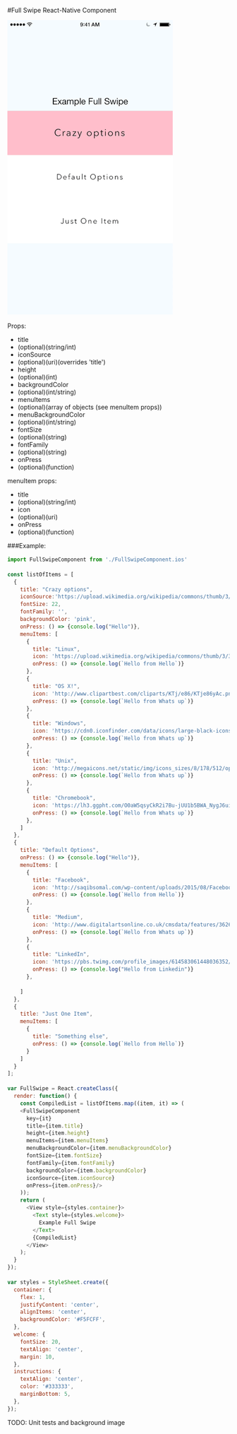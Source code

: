 #Full Swipe React-Native Component

![alt tag](https://raw.githubusercontent.com/natdm/FullSwipe/master/images/FullSwipe_resize.gif)


Props:
* title
*  (optional)(string/int)
* iconSource
*  (optional)(uri)(overrides 'title')
* height
*  (optional)(int)
* backgroundColor
*  (optional)(int/string)
* menuItems
*  (optional)(array of objects (see menuItem props))
* menuBackgroundColor
*  (optional)(int/string)
* fontSize
*  (optional)(string)
* fontFamily
*  (optional)(string)
* onPress
*  (optional)(function)

menuItem props:

* title
*  (optional)(string/int)
* icon
*  (optional)(uri)
* onPress
*  (optional)(function)

###Example:

```javascript
import FullSwipeComponent from './FullSwipeComponent.ios'

const listOfItems = [
  {
    title: "Crazy options",
    iconSource:'https://upload.wikimedia.org/wikipedia/commons/thumb/3/35/Tux.svg/2000px-Tux.svg.png',
    fontSize: 22,
    fontFamily: '',
    backgroundColor: 'pink',
    onPress: () => {console.log("Hello")},
    menuItems: [
      {
        title: "Linux",
        icon: 'https://upload.wikimedia.org/wikipedia/commons/thumb/3/35/Tux.svg/2000px-Tux.svg.png',
        onPress: () => {console.log(`Hello from Hello`)}
      },
      {
        title: "OS X!",
        icon: 'http://www.clipartbest.com/cliparts/KTj/e86/KTje86yAc.png',
        onPress: () => {console.log(`Hello from Whats up`)}
      },
      {
        title: "Windows",
        icon: 'https://cdn0.iconfinder.com/data/icons/large-black-icons/512/Windows_window_interface_microsoft.png',
        onPress: () => {console.log(`Hello from Whats up`)}
      },
      {
        title: "Unix",
        icon: 'http://megaicons.net/static/img/icons_sizes/8/178/512/operating-sysytems-unix-icon.png',
        onPress: () => {console.log(`Hello from Whats up`)}
      },
      {
        title: "Chromebook",
        icon: 'https://lh3.ggpht.com/O0aW5qsyCkR2i7Bu-jUU1b5BWA_NygJ6ui4MgaAvL7gfqvVWqkOBscDaq4pn-vkwByUx=w300',
        onPress: () => {console.log(`Hello from Whats up`)}
      },
    ]
  },
  {
    title: "Default Options",
    onPress: () => {console.log("Hello")},
    menuItems: [
      {
        title: "Facebook",
        icon: 'http://saqibsomal.com/wp-content/uploads/2015/08/Facebook-icon-5.png',
        onPress: () => {console.log(`Hello from Hello`)}
      },
      {
        title: "Medium",
        icon: 'http://www.digitalartsonline.co.uk/cmsdata/features/3626921/medium-m-color-688.png',
        onPress: () => {console.log(`Hello from Whats up`)}
      },
      {
        title: "LinkedIn",
        icon: 'https://pbs.twimg.com/profile_images/614583061448036352/CBpFkPaz.png',
        onPress: () => {console.log("Hello from Linkedin")}
      },

    ]
  },
  {
    title: "Just One Item",
    menuItems: [
      {
        title: "Something else",
        onPress: () => {console.log(`Hello from Hello`)}
      }
    ]
  }
];

var FullSwipe = React.createClass({
  render: function() {
    const CompiledList = listOfItems.map((item, it) => (
    <FullSwipeComponent
      key={it}
      title={item.title}
      height={item.height}
      menuItems={item.menuItems}
      menuBackgroundColor={item.menuBackgroundColor}
      fontSize={item.fontSize}
      fontFamily={item.fontFamily}
      backgroundColor={item.backgroundColor}
      iconSource={item.iconSource}
      onPress={item.onPress}/>
    ));
    return (
      <View style={styles.container}>
        <Text style={styles.welcome}>
          Example Full Swipe
        </Text>
        {CompiledList}
      </View>
    );
  }
});

var styles = StyleSheet.create({
  container: {
    flex: 1,
    justifyContent: 'center',
    alignItems: 'center',
    backgroundColor: '#F5FCFF',
  },
  welcome: {
    fontSize: 20,
    textAlign: 'center',
    margin: 10,
  },
  instructions: {
    textAlign: 'center',
    color: '#333333',
    marginBottom: 5,
  },
});
```

TODO: Unit tests and background image